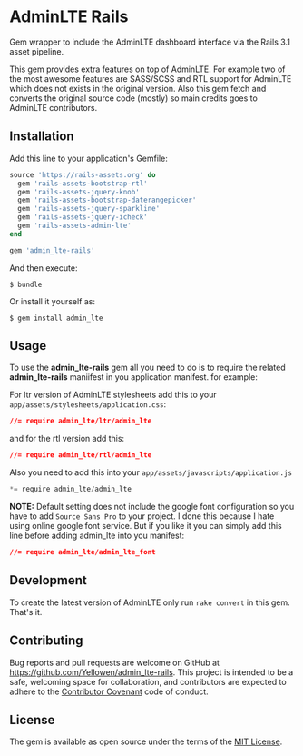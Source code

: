 # AdminLTE Rails
Gem wrapper to include the AdminLTE dashboard interface via the Rails 3.1 asset pipeline.

This gem provides extra features on top of AdminLTE. For example two of the most awesome features
are SASS/SCSS and RTL support for AdminLTE which does not exists in the original version. Also
this gem fetch and converts the original source code (mostly) so main credits goes to AdminLTE
contributors.

## Installation

Add this line to your application's Gemfile:

```ruby
source 'https://rails-assets.org' do
  gem 'rails-assets-bootstrap-rtl'
  gem 'rails-assets-jquery-knob'
  gem 'rails-assets-bootstrap-daterangepicker'
  gem 'rails-assets-jquery-sparkline'
  gem 'rails-assets-jquery-icheck'
  gem 'rails-assets-admin-lte'
end

gem 'admin_lte-rails'

```
And then execute:

    $ bundle

Or install it yourself as:

    $ gem install admin_lte

## Usage

To use the **admin_lte-rails** gem all you need to do is to require the related **admin_lte-rails** maniifest
in you application manifest. for example:

For ltr version of AdminLTE stylesheets add this to your `app/assets/stylesheets/application.css`:

```css
//= require admin_lte/ltr/admin_lte
```

and for the rtl version add this:

```css
//= require admin_lte/rtl/admin_lte
```

Also you need to add this into your `app/assets/javascripts/application.js`

```js
*= require admin_lte/admin_lte
```

**NOTE:** Default setting does not include the google font configuration so you have to add `Source Sans Pro` to your
project. I done this because I hate using online google font service. But if you like it you can simply add this line
before adding admin_lte into you manifest:

```css
//= require admin_lte/admin_lte_font
```

## Development
To create the latest version of AdminLTE only run `rake convert` in this gem. That's it.

## Contributing

Bug reports and pull requests are welcome on GitHub at https://github.com/Yellowen/admin_lte-rails. This project is intended to be a safe, welcoming space for collaboration, and contributors are expected to adhere to the [Contributor Covenant](contributor-covenant.org) code of conduct.


## License

The gem is available as open source under the terms of the [MIT License](http://opensource.org/licenses/MIT).
